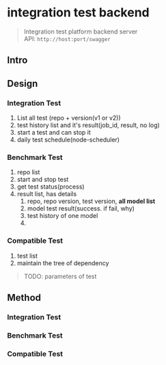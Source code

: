 # integration test backend

> Integration test platform backend server <br>
> API:           `http://host:port/swagger`

## Intro

## Design

### Integration Test

1. List all test (repo + version(v1 or v2)) 
2. test history list and it's result(job_id, result, no log)
3. start a test and can stop it
4. daily test schedule(node-scheduler)

### Benchmark Test

1. repo list
2. start and stop test
3. get test status(process)
4. result list, has details
   1. repo, repo version, test version, **all model list**
   2. model test result(success. if fail, why)
   3. test history of one model
   4. 

### Compatible Test

1. test list
2. maintain the tree of dependency

> TODO: parameters of test

## Method

### Integration Test

### Benchmark Test

### Compatible Test
